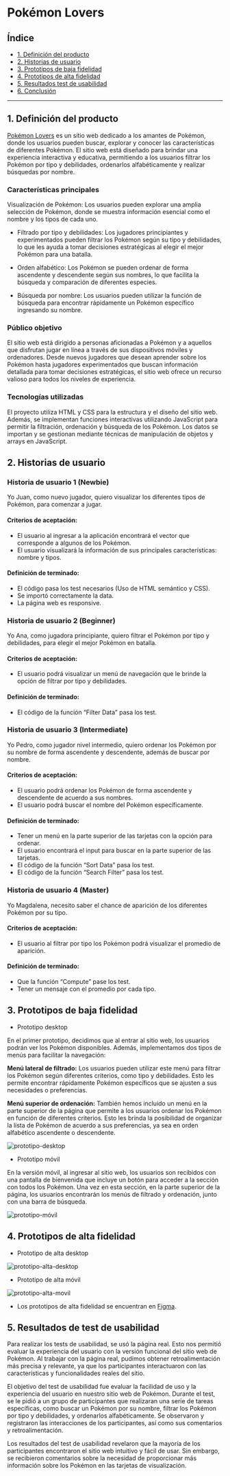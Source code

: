 # Pokémon Lovers

## Índice

* [1. Definición del producto](#1-definición-del-producto)
* [2. Historias de usuario](#2-historias-de-usario)
* [3. Prototipos de baja fidelidad](#3-prototipos-de-baja-fidelidad)
* [4. Prototipos de alta fidelidad](#4-prototipos-de-alta-fidelidad)
* [5. Resultados test de usabilidad](#5-resultados-de-test-de-usabilidad)
* [6. Conclusión](#conclusion)
 
***

## 1. Definición del producto

[Pokémon Lovers](https://andressasrodrigues.github.io/DEV009-data-lovers/src/) es un sitio web dedicado a los amantes de Pokémon, donde los usuarios pueden buscar, explorar y conocer las características de diferentes Pokémon. El sitio web está diseñado para brindar una experiencia interactiva y educativa, permitiendo a los usuarios filtrar los Pokémon por tipo y debilidades, ordenarlos alfabéticamente y realizar búsquedas por nombre.

### Características principales
Visualización de Pokémon: Los usuarios pueden explorar una amplia selección de Pokémon, donde se muestra información esencial como el nombre y los tipos de cada uno.

* Filtrado por tipo y debilidades: Los jugadores principiantes y experimentados pueden filtrar los Pokémon según su tipo y debilidades, lo que les ayuda a tomar decisiones estratégicas al elegir el mejor Pokémon para una batalla.

* Orden alfabético: Los Pokémon se pueden ordenar de forma ascendente y descendente según sus nombres, lo que facilita la búsqueda y comparación de diferentes especies.

* Búsqueda por nombre: Los usuarios pueden utilizar la función de búsqueda para encontrar rápidamente un Pokémon específico ingresando su nombre.

### Público objetivo
El sitio web está dirigido a personas aficionadas a Pokémon y a aquellos que disfrutan jugar en línea a través de sus dispositivos móviles y ordenadores. Desde nuevos jugadores que desean aprender sobre los Pokémon hasta jugadores experimentados que buscan información detallada para tomar decisiones estratégicas, el sitio web ofrece un recurso valioso para todos los niveles de experiencia.

### Tecnologías utilizadas
El proyecto utiliza HTML y CSS para la estructura y el diseño del sitio web. Además, se implementan funciones interactivas utilizando JavaScript para permitir la filtración, ordenación y búsqueda de los Pokémon. Los datos se importan y se gestionan mediante técnicas de manipulación de objetos y arrays en JavaScript.


## 2. Historias de usuario

### Historia de usuario 1 (Newbie)

Yo Juan, como nuevo jugador, quiero visualizar los diferentes tipos de Pokémon, para comenzar a jugar.

#### Criterios de aceptación:
* El usuario al ingresar a la aplicación encontrará el vector que corresponde a algunos de los Pokémon.
* El usuario visualizará la información de sus principales características: nombre y tipos.

#### Definición de terminado: 
* El código pasa los test necesarios (Uso de HTML semántico y CSS).
* Se importó correctamente la data.
* La página web es responsive.

### Historia de usuario 2 (Beginner) 

Yo Ana, como jugadora principiante, quiero filtrar el Pokémon por tipo y debilidades, para elegir el mejor Pokémon en batalla.

#### Criterios de aceptación:
* El usuario podrá visualizar un menú de navegación que le brinde la opción de filtrar por tipo y debilidades.
	
#### Definición de terminado:
* El código de la función “Filter Data” pasa los test.

### Historia de usuario 3 (Intermediate)

Yo Pedro, como jugador nivel intermedio, quiero ordenar los Pokémon por su nombre de forma ascendente y descendente, además de buscar por nombre.

#### Criterios de aceptación:
* El usuario podrá ordenar los Pokémon de forma ascendente y descendente de acuerdo a sus nombres.
* El usuario podrá buscar el nombre del Pokémon específicamente.

#### Definición de terminado:
* Tener un menú en la parte superior de las tarjetas con la opción para ordenar.
* El usuario encontrará el input para buscar en la parte superior de las tarjetas.
* El código de la función “Sort Data” pasa los test.
* El código de la función “Search Filter” pasa los test.

### Historia de usuario 4 (Master)

Yo Magdalena, necesito saber el chance de aparición de los diferentes Pokémon por su tipo.

#### Criterios de aceptación:
* El usuario al filtrar por tipo los Pokémon podrá visualizar el promedio de aparición.

#### Definición de terminado:
* Que la función “Compute” pase los test.
* Tener un mensaje con el promedio por cada tipo.


## 3. Prototipos de baja fidelidad

* Prototipo desktop

En el primer prototipo, decidimos que al entrar al sitio web, los usuarios podrán ver los Pokémon disponibles. Además, implementamos dos tipos de menús para facilitar la navegación:

**Menú lateral de filtrado:** Los usuarios pueden utilizar este menú para filtrar los Pokémon según diferentes criterios, como tipo y debilidades. Esto les permite encontrar rápidamente Pokémon específicos que se ajusten a sus necesidades o preferencias.

**Menú superior de ordenación:** También hemos incluido un menú en la parte superior de la página que permite a los usuarios ordenar los Pokémon en función de diferentes criterios. Esto les brinda la posibilidad de organizar la lista de Pokémon de acuerdo a sus preferencias, ya sea en orden alfabético ascendente o descendente.

![prototipo-desktop](read-img\Prototipo-Baja.png)

* Prototipo móvil

En la versión móvil, al ingresar al sitio web, los usuarios son recibidos con una pantalla de bienvenida que incluye un botón para acceder a la sección con todos los Pokémon. Una vez en esta sección, en la parte superior de la página, los usuarios encontrarán los menús de filtrado y ordenación, junto con una barra de búsqueda.

![prototipo-móvil](read-img\Prototipo-Baja-Móvil.png)


## 4. Prototipos de alta fidelidad

* Prototipo de alta desktop

![prototipo-alta-desktop](.src\assets\alta-desktop.png)

* Prototipo de alta móvil 

![prototipo-alta-movil](read-img\alta-movil.png)

* Los prototipos de alta fidelidad se encuentran en [Figma](https://www.figma.com/proto/T8V1bKQldSdh1GO2vHcCWA/pokemon?type=design&node-id=376-2&t=NQXoMPBl1GhysjkZ-1&scaling=min-zoom&page-id=0%3A1&starting-point-node-id=10%3A55&show-proto-sidebar=1).


## 5. Resultados de test de usabilidad

Para realizar los tests de usabilidad, se usó la página real. Esto nos permitió evaluar la experiencia del usuario con la versión funcional del sitio web de Pokémon. Al trabajar con la página real, pudimos obtener retroalimentación más precisa y relevante, ya que los participantes interactuaron con las características y funcionalidades reales del sitio.

El objetivo del test de usabilidad fue evaluar la facilidad de uso y la experiencia del usuario en nuestro sitio web de Pokémon. Durante el test, se le pidió a un grupo de participantes que realizaran una serie de tareas específicas, como buscar un Pokémon por su nombre, filtrar los Pokémon por tipo y debilidades, y ordenarlos alfabéticamente. Se observaron y registraron las interacciones de los participantes, así como sus comentarios y retroalimentación.

Los resultados del test de usabilidad revelaron que la mayoría de los participantes encontraron el sitio web intuitivo y fácil de usar. Sin embargo, se recibieron comentarios sobre la necesidad de proporcionar más información sobre los Pokémon en las tarjetas de visualización.